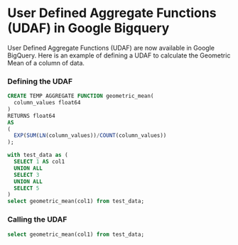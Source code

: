 # User Defined Aggregate Functions (UDAF) in Google Bigquery

User Defined Aggregate Functions (UDAF) are now available in Google BigQuery. Here is an example of defining a UDAF to calculate the Geometric Mean of a column of data. 

### Defining the UDAF

```sql
CREATE TEMP AGGREGATE FUNCTION geometric_mean(
  column_values float64
)
RETURNS float64
AS
(
  EXP(SUM(LN(column_values))/COUNT(column_values))
);

with test_data as (
  SELECT 1 AS col1 
  UNION ALL
  SELECT 3
  UNION ALL
  SELECT 5
)
select geometric_mean(col1) from test_data;
```

### Calling the UDAF 

```sql
select geometric_mean(col1) from test_data;
```



